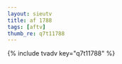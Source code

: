 ```yaml
--- 
layout: sieutv
title: af 1788
tags: [aftv]
thumb_re: q7t11788
---
```

{% include tvadv key="q7t11788" %} 
